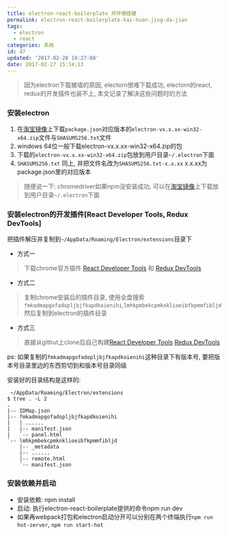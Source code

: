 ```yaml
---
title: electron-react-boilerplate 开环境搭建
permalink: electron-react-boilerplate-kai-huan-jing-da-jian
tags:
  - electron
  - react
categories: 系统
id: 47
updated: '2017-02-28 19:27:08'
date: 2017-02-27 15:14:13
---
```


>因为electron下载被墙的原因, electorn很难下载成功, electorn的react, redux的开发插件也装不上, 本文记录了解决这些问题时的方法

### 安装electron
 1. 在[淘宝镜像](https://npm.taobao.org/mirrors/electron/)上下载`package.json`对应版本的`electron-vx.x.xx-win32-x64.zip`文件与`SHASUMS256.txt`文件
 2. windows 64位一般下载electron-vx.x.xx-win32-x64.zip的包
 3. 下载的`electron-vx.x.xx-win32-x64.zip`包放到用户目录`~/.electron`下面
 4. `SHASUMS256.txt` 同上, 并把文件名改为`SHASUMS256.txt-x.x.xx` x.x.xx为package.json里的对应版本

 >随便说一下: chromedriver如果npm没安装成功, 可以在[淘宝镜像](https://npm.taobao.org/mirrors/chromedriver)上下载放到用户目录`~/.electron`下面

### 安装electron的开发插件[React Developer Tools, Redux DevTools]
把插件解压并复制到`~/AppData/Roaming/Electron/extensions`目录下

- 方式一
>下载chrome官方插件
[React Developer Tools](https://chrome.google.com/webstore/detail/react-developer-tools/fmkadmapgofadopljbjfkapdkoienihi)
和 [Redux DevTools](https://chrome.google.com/webstore/detail/redux-devtools/lmhkpmbekcpmknklioeibfkpmmfibljd)

- 方式二
>复制chrome安装后的插件目录, 使用全盘搜索 `fmkadmapgofadopljbjfkapdkoienihi`,`lmhkpmbekcpmknklioeibfkpmmfibljd` 然后复制到electron的插件目录


- 方式三
>直接从githut上clone后自己构建[React Developer Tools](https://github.com/facebook/react-devtools) [Redux DevTools](https://github.com/zalmoxisus/redux-devtools-extension)

ps: 如果复制的`fmkadmapgofadopljbjfkapdkoienihi`这种目录下有版本号, 要把版本号目录里边的东西剪切到和版本号目录同级

安装好的目录结构是这样的:
```
 ~/AppData/Roaming/Electron/extensions
$ tree . -L 2
.
|-- IDMap.json
|-- fmkadmapgofadopljbjfkapdkoienihi
|   | ......
|   |-- manifest.json
|   `-- panel.html
`-- lmhkpmbekcpmknklioeibfkpmmfibljd
    |-- _metadata
    |-- ......
    |-- remote.html
    `-- manifest.json
```


### 安装依赖并启动
- 安装依赖: npm install
- 启动: 执行electron-react-boilerplate提供的命令npm run dev
- 如果再webpack打包和electron启动分开可以分别在两个终端执行`npm run hot-server`, `npm run start-hot`
